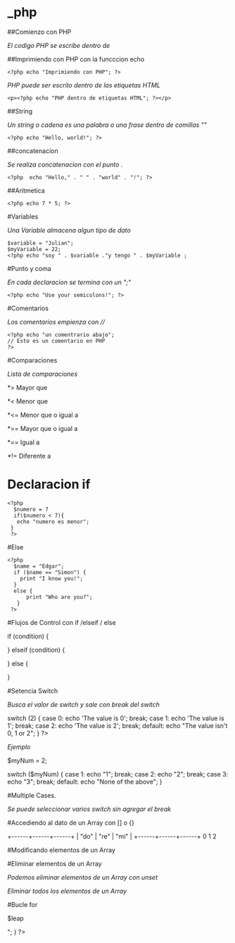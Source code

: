 # _php

##Comienzo con PHP

*El codigo PHP se escribe dentro de <?php y ?>*

##Imprimiendo con PHP con la funcccion echo

    <?php echo "Imprimiendo con PHP"; ?>

*PHP puede ser escrito dentro de las etiquetas HTML*

    <p><?php echo "PHP dentro de etiquetas HTML"; ?></p>

##String

*Un string o cadena es una palabra o una frase dentro de comillas ""*

    <?php echo "Hello, world!"; ?>

##concatenacion

*Se realiza concatenacion con el punto .*

    <?php  echo "Hello," . " " . "world" . "!"; ?>

##Aritmetica

    <?php echo 7 * 5; ?>

#Variables

*Una Variable almacena algun tipo de dato*

    $variable = "Julian";
    $myVariable = 22;
    <?php echo "soy " . $variable ."y tengo " . $myVariable ;

#Punto y coma

*En cada declaracion se termina con un ";"*

    <?php echo "Use your semicolons!"; ?>

#Comentarios

*Los comentarios empienza con //*

    <?php echo "un comentrario abajo"; 
    // Esto es un comentario en PHP 
    ?>
 
 #Comparaciones 
 
 *Lista de comparaciones*
 
*> Mayor que

*< Menor que

*<= Menor que o igual a

*>= Mayor que o igual a

*== Igual a

*!= Diferente a 

# Declaracion if 

    <?php
      $numero = 7
      if($numero < 7){
       echo "numero es menor";
     }
     ?>
 
#Else

    <?php
      $name = "Edgar";
      if ($name == "Simon") {
        print "I know you!";
      }
      else {
          print "Who are you?";
       }
     ?>


#Flujos de Control con if /elseif / else

if (condition) {

} elseif (condition) {

} else {

}

#Setencia Switch

*Busca el valor de switch y sale con break del switch*

switch (2) {
        case 0:
            echo 'The value is 0';
            break;
        case 1:
            echo 'The value is 1';
            break;
        case 2:
            echo 'The value is 2';
            break;
        default:
            echo "The value isn't 0, 1 or 2";
    }
    ?>
    
    
*Ejemplo*

$myNum = 2;

switch ($myNum) {
    case 1:
        echo "1";
        break;
    case 2:
        echo "2";
        break;
    case 3:
        echo "3";
        break;
    default:
        echo "None of the above";
}



#Multiple Cases. 

*Se puede seleccionar varios switch sin agregar el break*

 <?php
    $i = 5;
    
    switch ($i) {
        case 0:
            echo '$i is 0.';
            break;
        case 1:
        case 2:
        case 3:
        case 4:
        case 5:
            echo '$i is somewhere between 1 and 5.';
            break;
        case 6:
        case 7:
            echo '$i is either 6 or 7.';
            break;
        default:
            echo "I don't know how much \$i is.";
    }
 ?>
    
 #Accediendo al dato de un Array con [] o {}
 
 <?php
$myArray = array("do", "re", "mi");
?>



+------+------+------+
| "do" | "re" | "mi" |
+------+------+------+
   0      1      2      
   
   
   
#Modificando elementos de un Array 

<?php
$myArray = array("red", "blue", "yellow");

echo $myArray[1];
// outputs "blue"

$myArray[1] = "green";

echo $myArray[1];
// outputs "green"
?>


#Eliminar elementos de un Array

*Podemos eliminar elementos de un Array con unset*

<?php
  $array = array("red", "blue", "green");
  unset($array[2]);
?>
*Eliminar todos los elementos de un Array*

<?php
  unset($array);
?>

#Bucle for 

<html>
  <head>
    <title>Leap Years</title>
  </head>
  <body>
    <?php
      for ($leap = 2004; $leap < 2050; $leap = $leap + 4) {
        echo "<p>$leap</p>";
      }
    ?>
  </body>
</html>


<?php
for ($i = 0; $i < 10; $i++) {
    echo $i;
}
// echoes 0123456789
?>






 
 
 

